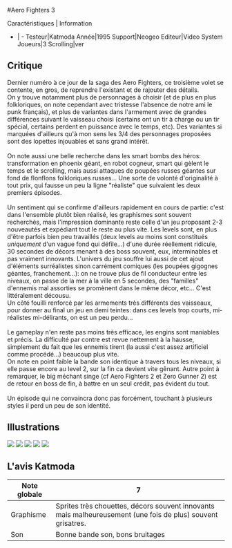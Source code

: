 #Aero Fighters 3

Caractéristiques | Information
- | -
Testeur|Katmoda
Année|1995
Support|Neogeo
Editeur|Video System
Joueurs|3
Scrolling|ver

## Critique
Dernier numéro à ce jour de la saga des Aero Fighters, ce troisième volet se contente, en gros, de reprendre l'existant et de rajouter des détails.<br/>On y trouve notamment plus de personnages à choisir (et de plus en plus folkloriques, on note cependant avec tristesse l'absence de notre ami le punk français), et plus de variantes dans l'armement avec de grandes différences suivant le vaisseau choisi (certains ont un tir à charge ou un tir spécial, certains perdent en puissance avec le temps, etc). Des variantes si marquées d'ailleurs qu'à mon sens les 3/4 des personnages proposées sont des lopettes injouables et sans grand intérêt.<br/><br/>On note aussi une belle recherche dans les smart bombs des héros: transformation en phoenix géant, en robot cogneur, smart qui gèlent le temps et le scrolling, mais aussi attaques de poupées russes géantes sur fond de flonflons folkloriques russes... Une sorte de volonté d'originalité à tout prix, qui fausse un peu la ligne "réaliste" que suivaient les deux premiers épisodes.<br/><br/>Un sentiment qui se confirme d'ailleurs rapidement en cours de partie: c'est dans l'ensemble plutôt bien réalisé, les graphismes sont souvent recherchés, mais l'impression dominante reste celle d'un jeu proposant 2-3 nouveautés et expédiant tout le reste au plus vite. Les levels sont, en plus d'être parfois bien peu travaillés (deux levels au moins sont constitués <i>uniquement</i> d'un vague fond qui défile...) d'une durée réellement ridicule, 30 secondes de décors menant à des boss souvent, eux, interminables et pas vraiment innovants. L'univers du jeu souffre lui aussi de cet ajout d'éléments surréalistes sinon carrément comiques (les poupées gigognes géantes, franchement...): on ne trouve plus de fil conducteur entre les niveaux, on passe de la mer à la ville en 5 secondes, des "familles" d'ennemis mal assorties se promènent dans le même décor, etc... C'est littéralement décousu.<br/>Un côté fouilli renforcé par les armements très différents des vaisseaux, pour donner au final un jeu en demi teintes: dans ces levels trop courts, mi-réalistes mi-délirants, on est un peu perdu...<br/><br/>Le gameplay n'en reste pas moins très efficace, les engins sont maniables et précis. La difficulté par contre est revue nettement à la hausse, simplement du fait que les ennemis tirent (la aussi c'est assez artificiel comme procédé...) beaucoup plus vite.<br/>On note en point faible la bande son identique à travers tous les niveaux, si elle passe encore au level 2, sur la fin ca devient vite gênant. Autre point à remarquer, le big méchant singe (cf Aero Fighters 2 et Zero Gunner 2) est de retour en boss de fin, à battre en un seul crédit, pas évident du tout.<br/><br/>Un épisode qui ne convaincra donc pas forcément, touchant à plusieurs styles il perd un peu de son identité.

## Illustrations
![](http://www.shmup.com/images/thumbs/img_fiche_1_110.jpg)
![](http://www.shmup.com/images/thumbs/img_fiche_2_110.jpg)
![](http://www.shmup.com/images/thumbs/img_fiche_3_110.jpg)
![](http://www.shmup.com/images/thumbs/img_fiche_4_110.jpg)
![](http://www.shmup.com/images/thumbs/img_fiche_5_110.jpg)

## L'avis Katmoda
Note globale|7
-|-
Graphisme|Sprites très chouettes, décors souvent innovants mais malheureusement (une fois de plus) souvent grisatres.
Son|Bonne bande son, bons bruitages
